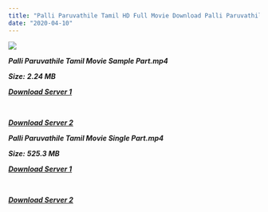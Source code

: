 ```yaml
---
title: "Palli Paruvathile Tamil HD Full Movie Download Palli Paruvathile Tamil HD Movie Download"
date: "2020-04-10"
---
```


![](https://images.moviebuff.com/36dfce05-e996-4bac-89bc-025bdfd90a03?w=1000)

**_Palli Paruvathile Tamil Movie Sample Part.mp4_**

**_Size:_** **_2.24 MB_**

**_[Download Server 1](http://n.wetransfer.vip/files/Tamil{2fcca7f3eb37873f37db349ec051a8a2ca8665ef95d92bbb099fe2eda7827782}202017{2fcca7f3eb37873f37db349ec051a8a2ca8665ef95d92bbb099fe2eda7827782}20Movies/Palli{2fcca7f3eb37873f37db349ec051a8a2ca8665ef95d92bbb099fe2eda7827782}20Paruvathile/Palli{2fcca7f3eb37873f37db349ec051a8a2ca8665ef95d92bbb099fe2eda7827782}20Paruvathile{2fcca7f3eb37873f37db349ec051a8a2ca8665ef95d92bbb099fe2eda7827782}20HDRip/Palli{2fcca7f3eb37873f37db349ec051a8a2ca8665ef95d92bbb099fe2eda7827782}20Paruvathile{2fcca7f3eb37873f37db349ec051a8a2ca8665ef95d92bbb099fe2eda7827782}20(2017){2fcca7f3eb37873f37db349ec051a8a2ca8665ef95d92bbb099fe2eda7827782}20Sample{2fcca7f3eb37873f37db349ec051a8a2ca8665ef95d92bbb099fe2eda7827782}20(640x360).mp4)_**

**_[  
](http://n.wetransfer.vip/files/Tamil{2fcca7f3eb37873f37db349ec051a8a2ca8665ef95d92bbb099fe2eda7827782}202017{2fcca7f3eb37873f37db349ec051a8a2ca8665ef95d92bbb099fe2eda7827782}20Movies/Palli{2fcca7f3eb37873f37db349ec051a8a2ca8665ef95d92bbb099fe2eda7827782}20Paruvathile/Palli{2fcca7f3eb37873f37db349ec051a8a2ca8665ef95d92bbb099fe2eda7827782}20Paruvathile{2fcca7f3eb37873f37db349ec051a8a2ca8665ef95d92bbb099fe2eda7827782}20HDRip/Palli{2fcca7f3eb37873f37db349ec051a8a2ca8665ef95d92bbb099fe2eda7827782}20Paruvathile{2fcca7f3eb37873f37db349ec051a8a2ca8665ef95d92bbb099fe2eda7827782}20(2017){2fcca7f3eb37873f37db349ec051a8a2ca8665ef95d92bbb099fe2eda7827782}20Sample{2fcca7f3eb37873f37db349ec051a8a2ca8665ef95d92bbb099fe2eda7827782}20(640x360).mp4)_**

**_[Download Server 2](http://n.wetransfer.vip/files/Tamil{2fcca7f3eb37873f37db349ec051a8a2ca8665ef95d92bbb099fe2eda7827782}202017{2fcca7f3eb37873f37db349ec051a8a2ca8665ef95d92bbb099fe2eda7827782}20Movies/Palli{2fcca7f3eb37873f37db349ec051a8a2ca8665ef95d92bbb099fe2eda7827782}20Paruvathile/Palli{2fcca7f3eb37873f37db349ec051a8a2ca8665ef95d92bbb099fe2eda7827782}20Paruvathile{2fcca7f3eb37873f37db349ec051a8a2ca8665ef95d92bbb099fe2eda7827782}20HDRip/Palli{2fcca7f3eb37873f37db349ec051a8a2ca8665ef95d92bbb099fe2eda7827782}20Paruvathile{2fcca7f3eb37873f37db349ec051a8a2ca8665ef95d92bbb099fe2eda7827782}20(2017){2fcca7f3eb37873f37db349ec051a8a2ca8665ef95d92bbb099fe2eda7827782}20Sample{2fcca7f3eb37873f37db349ec051a8a2ca8665ef95d92bbb099fe2eda7827782}20(640x360).mp4)_**

**_Palli Paruvathile Tamil Movie Single Part.mp4_**

**_Size:_** **_525.3 MB_**  

**_[Download Server 1](http://n.wetransfer.vip/files/Tamil{2fcca7f3eb37873f37db349ec051a8a2ca8665ef95d92bbb099fe2eda7827782}202017{2fcca7f3eb37873f37db349ec051a8a2ca8665ef95d92bbb099fe2eda7827782}20Movies/Palli{2fcca7f3eb37873f37db349ec051a8a2ca8665ef95d92bbb099fe2eda7827782}20Paruvathile/Palli{2fcca7f3eb37873f37db349ec051a8a2ca8665ef95d92bbb099fe2eda7827782}20Paruvathile{2fcca7f3eb37873f37db349ec051a8a2ca8665ef95d92bbb099fe2eda7827782}20HDRip/Palli{2fcca7f3eb37873f37db349ec051a8a2ca8665ef95d92bbb099fe2eda7827782}20Paruvathile{2fcca7f3eb37873f37db349ec051a8a2ca8665ef95d92bbb099fe2eda7827782}20(2017){2fcca7f3eb37873f37db349ec051a8a2ca8665ef95d92bbb099fe2eda7827782}20Single{2fcca7f3eb37873f37db349ec051a8a2ca8665ef95d92bbb099fe2eda7827782}20Part{2fcca7f3eb37873f37db349ec051a8a2ca8665ef95d92bbb099fe2eda7827782}20(640x360).mp4)_**

**_[  
](http://n.wetransfer.vip/files/Tamil{2fcca7f3eb37873f37db349ec051a8a2ca8665ef95d92bbb099fe2eda7827782}202017{2fcca7f3eb37873f37db349ec051a8a2ca8665ef95d92bbb099fe2eda7827782}20Movies/Palli{2fcca7f3eb37873f37db349ec051a8a2ca8665ef95d92bbb099fe2eda7827782}20Paruvathile/Palli{2fcca7f3eb37873f37db349ec051a8a2ca8665ef95d92bbb099fe2eda7827782}20Paruvathile{2fcca7f3eb37873f37db349ec051a8a2ca8665ef95d92bbb099fe2eda7827782}20HDRip/Palli{2fcca7f3eb37873f37db349ec051a8a2ca8665ef95d92bbb099fe2eda7827782}20Paruvathile{2fcca7f3eb37873f37db349ec051a8a2ca8665ef95d92bbb099fe2eda7827782}20(2017){2fcca7f3eb37873f37db349ec051a8a2ca8665ef95d92bbb099fe2eda7827782}20Single{2fcca7f3eb37873f37db349ec051a8a2ca8665ef95d92bbb099fe2eda7827782}20Part{2fcca7f3eb37873f37db349ec051a8a2ca8665ef95d92bbb099fe2eda7827782}20(640x360).mp4)_**

**_[Download Server 2](http://n.wetransfer.vip/files/Tamil{2fcca7f3eb37873f37db349ec051a8a2ca8665ef95d92bbb099fe2eda7827782}202017{2fcca7f3eb37873f37db349ec051a8a2ca8665ef95d92bbb099fe2eda7827782}20Movies/Palli{2fcca7f3eb37873f37db349ec051a8a2ca8665ef95d92bbb099fe2eda7827782}20Paruvathile/Palli{2fcca7f3eb37873f37db349ec051a8a2ca8665ef95d92bbb099fe2eda7827782}20Paruvathile{2fcca7f3eb37873f37db349ec051a8a2ca8665ef95d92bbb099fe2eda7827782}20HDRip/Palli{2fcca7f3eb37873f37db349ec051a8a2ca8665ef95d92bbb099fe2eda7827782}20Paruvathile{2fcca7f3eb37873f37db349ec051a8a2ca8665ef95d92bbb099fe2eda7827782}20(2017){2fcca7f3eb37873f37db349ec051a8a2ca8665ef95d92bbb099fe2eda7827782}20Single{2fcca7f3eb37873f37db349ec051a8a2ca8665ef95d92bbb099fe2eda7827782}20Part{2fcca7f3eb37873f37db349ec051a8a2ca8665ef95d92bbb099fe2eda7827782}20(640x360).mp4)_**
